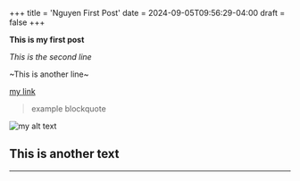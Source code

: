 +++
title = 'Nguyen First Post'
date = 2024-09-05T09:56:29-04:00
draft = false
+++

**This is my first post**

*This is the second line*

~This is another line~

[my link](https://makewithhugo.com/)

> example blockquote

![my alt text](/img/my-image.webp)

## This is another text


---


